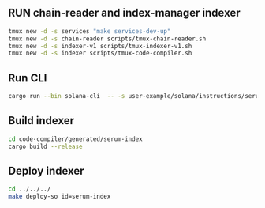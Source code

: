 ## RUN chain-reader and index-manager indexer
```bash
tmux new -d -s services "make services-dev-up"
tmux new -d -s chain-reader scripts/tmux-chain-reader.sh
tmux new -d -s indexer-v1 scripts/tmux-indexer-v1.sh
tmux new -d -s indexer scripts/tmux-code-compiler.sh
```

## Run CLI
```bash
cargo run --bin solana-cli  -- -s user-example/solana/instructions/serum_instruction.json -o code-compiler/generated/serum-index -c user-example/solana/instructions/serum_config.json
```

## Build indexer
```bash
cd code-compiler/generated/serum-index
cargo build --release
```

## Deploy indexer
```bash
cd ../../../
make deploy-so id=serum-index
```
